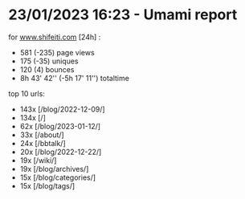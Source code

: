 # 23/01/2023 16:23 - Umami report
for www.shifeiti.com [24h] :

 - 581 (-235) page views
 - 175 (-35) uniques
 - 120 (4) bounces
 - 8h 43' 42'' (-5h 17' 11'') totaltime


top 10 urls:
 - 143x [/blog/2022-12-09/]
 - 134x [/]
 - 62x [/blog/2023-01-12/]
 - 33x [/about/]
 - 24x [/bbtalk/]
 - 20x [/blog/2022-12-22/]
 - 19x [/wiki/]
 - 19x [/blog/archives/]
 - 15x [/blog/categories/]
 - 15x [/blog/tags/]


